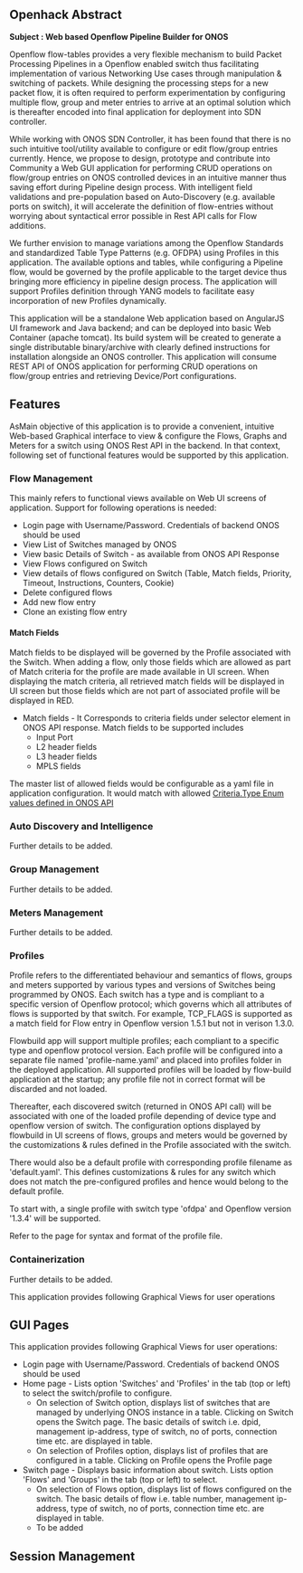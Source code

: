 ## Openhack Abstract

**Subject : Web based Openflow Pipeline Builder for ONOS**

Openflow flow-tables provides a very flexible mechanism to build Packet Processing Pipelines in a Openflow enabled switch thus facilitating implementation of various Networking Use cases through manipulation & switching of packets. While designing the processing steps for a new packet flow, it is often required to perform experimentation by configuring multiple flow, group and meter entries to arrive at an optimal solution which is thereafter encoded into final application for deployment into SDN controller.

While working with ONOS SDN Controller, it has been found that there is no such intuitive tool/utility available to configure or edit flow/group entries currently. Hence, we propose to design, prototype and contribute into Community a Web GUI application for performing CRUD operations on flow/group entries on ONOS controlled devices in an intuitive manner thus saving effort during Pipeline design process. With intelligent field validations and pre-population based on Auto-Discovery (e.g. available ports on switch), it will accelerate the definition of flow-entries without worrying about syntactical error possible in Rest API calls for Flow additions.

We further envision to manage variations among the Openflow Standards and standardized Table Type Patterns (e.g. OFDPA) using Profiles in this application. The available options and tables, while configuring a Pipeline flow, would be governed by the profile applicable to the target device thus bringing more efficiency in pipeline design process. The application will support Profiles definition through YANG models to facilitate easy incorporation of new Profiles dynamically.

This application will be a standalone Web application based on AngularJS UI framework and Java backend; and can be deployed into basic Web Container (apache tomcat). Its build system will be created to generate a single distributable binary/archive with clearly defined instructions for installation alongside an ONOS controller. This application will consume REST API of ONOS application for performing CRUD operations on flow/group entries and retrieving Device/Port configurations.


## Features

AsMain objective of this application is to provide a convenient, intuitive Web-based Graphical interface to view & configure the Flows, Graphs and Meters for a switch using ONOS Rest API in the backend. In that context, following set of functional features would be supported by this application.

### Flow Management

This mainly refers to functional views available on Web UI screens of application. Support for following operations is needed:

* Login page with Username/Password. Credentials of backend ONOS should be used
* View List of Switches managed by ONOS
* View basic Details of Switch - as available from ONOS API Response
* View Flows configured on Switch
* View details of flows configured on Switch (Table, Match fields, Priority, Timeout, Instructions, Counters, Cookie)
* Delete configured flows
* Add new flow entry
* Clone an existing flow entry

#### Match Fields

Match fields to be displayed will be governed by the Profile associated with the Switch. When adding a flow, only those fields which are allowed as part of Match criteria for the profile are made available in UI screen. When displaying the match criteria, all retrieved match fields will be displayed in UI screen but those fields which are not part of associated profile will be displayed in RED.

* Match fields - It Corresponds to criteria fields under selector element in ONOS API response. Match fields to be supported includes
  * Input Port
  * L2 header fields
  * L3 header fields
  * MPLS fields

The master list of allowed fields would be configurable as a yaml file in application configuration. It would match with allowed [Criteria.Type Enum values defined in ONOS API](http://api.onosproject.org/1.3.0/org/onosproject/net/flow/criteria/Criterion.Type.html) 

### Auto Discovery and Intelligence

Further details to be added.

### Group Management

Further details to be added.

### Meters Management

Further details to be added.

### Profiles

Profile refers to the differentiated behaviour and semantics of flows, groups and meters supported by various types and versions of Switches being programmed by ONOS. Each switch has a type and is compliant to a specific version of Openflow protocol; which governs which all attributes of flows is supported by that switch. For example, TCP_FLAGS is supported as a match field for Flow entry in Openflow version 1.5.1 but not in verison 1.3.0.

Flowbuild app will support multiple profiles; each compliant to a specific type and openflow protocol version. Each profile will be configured into a separate file named 'profile-name.yaml' and placed into profiles folder in the deployed application. All supported profiles will be loaded by flow-build application at the startup; any profile file not in correct format will be discarded and not loaded.

Thereafter, each discovered switch (returned in ONOS API call) will be associated with one of the loaded profile depending of device type and openflow version of switch. The configuration options displayed by flowbuild in UI screens of flows, groups and meters would be governed by the customizations & rules defined in the Profile associated with the switch.

There would also be a default profile with corresponding profile filename as 'default.yaml'. This defines customizations & rules for any switch which does not match the pre-configured profiles and hence would belong to the default profile.

To start with, a single profile with switch type 'ofdpa' and Openflow version '1.3.4' will be supported.

Refer to the <to be added> page for syntax and format of the profile file.

### Containerization

Further details to be added.

This application provides following Graphical Views for user operations

## GUI Pages

This application provides following Graphical Views for user operations:

* Login page with Username/Password. Credentials of backend ONOS should be used
* Home page - Lists option 'Switches' and 'Profiles' in the tab (top or left) to select the switch/profile to configure.
  * On selection of Switch option, displays list of switches that are managed by underlying ONOS instance in a table. Clicking on Switch opens the Switch page. The basic details of switch i.e. dpid, management ip-address, type of switch, no of ports, connection time etc. are displayed in table.
  * On selection of Profiles option, displays list of profiles that are configured in a table. Clicking on Profile opens the Profile page
* Switch page - Displays basic information about switch. Lists option 'Flows' and 'Groups' in the tab (top or left) to select.
  * On selection of Flows option, displays list of flows configured on the switch. The basic details of flow i.e. table number, management ip-address, type of switch, no of ports, connection time etc. are displayed in table.
  * To be added




## Session Management


